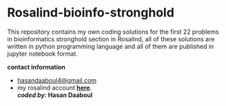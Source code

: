 # Rosalind-bioinfo-stronghold
This repository contains my own coding solutions for the first 22 problems in bioinformatics stronghold section in Rosalind, all of these solutions are written in python programming language and all of them are published in jupyter notebook format.

**contact information**  
* hasandaaboul4@gmail.com  
* my rosalind account [**here**](rosalind.info/users/Hasan1212/).  
**_coded by:_ Hasan Daaboul** 
